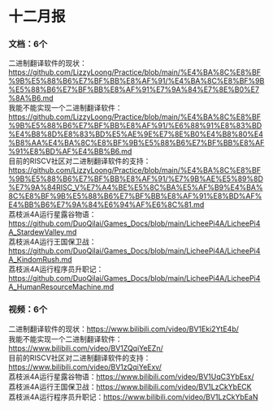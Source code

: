 # 十二月报

### 文档：6个
二进制翻译软件的现状：https://github.com/LizzyLoong/Practice/blob/main/%E4%BA%8C%E8%BF%9B%E5%88%B6%E7%BF%BB%E8%AF%91/%E4%BA%8C%E8%BF%9B%E5%88%B6%E7%BF%BB%E8%AF%91%E7%9A%84%E7%8E%B0%E7%8A%B6.md   
我能不能实现一个二进制翻译软件：https://github.com/LizzyLoong/Practice/blob/main/%E4%BA%8C%E8%BF%9B%E5%88%B6%E7%BF%BB%E8%AF%91/%E6%88%91%E8%83%BD%E4%B8%8D%E8%83%BD%E5%AE%9E%E7%8E%B0%E4%B8%80%E4%B8%AA%E4%BA%8C%E8%BF%9B%E5%88%B6%E7%BF%BB%E8%AF%91%E8%BD%AF%E4%BB%B6.md   
目前的RISCV社区对二进制翻译软件的支持：https://github.com/LizzyLoong/Practice/blob/main/%E4%BA%8C%E8%BF%9B%E5%88%B6%E7%BF%BB%E8%AF%91/%E7%9B%AE%E5%89%8D%E7%9A%84RISC_V%E7%A4%BE%E5%8C%BA%E5%AF%B9%E4%BA%8C%E8%BF%9B%E5%88%B6%E7%BF%BB%E8%AF%91%E8%BD%AF%E4%BB%B6%E7%9A%84%E6%94%AF%E6%8C%81.md   
荔枝派4A运行星露谷物语：https://github.com/DuoQilai/Games_Docs/blob/main/LicheePi4A/LicheePi4A_StardewValley.md   
荔枝派4A运行王国保卫战：https://github.com/DuoQilai/Games_Docs/blob/main/LicheePi4A/LicheePi4A_KindomRush.md   
荔枝派4A运行程序员升职记：https://github.com/DuoQilai/Games_Docs/blob/main/LicheePi4A/LicheePi4A_HumanResourceMachine.md     


### 视频：6个
二进制翻译软件的现状：https://www.bilibili.com/video/BV1Eki2YtE4b/    
我能不能实现一个二进制翻译软件：https://www.bilibili.com/video/BV1ZQqiYeEZn/   
目前的RISCV社区对二进制翻译软件的支持：https://www.bilibili.com/video/BV1zQqiYeExv/   
荔枝派4A运行星露谷物语：https://www.bilibili.com/video/BV1UqC3YbEsx/   
荔枝派4A运行王国保卫战：https://www.bilibili.com/video/BV1LzCkYbECK     
荔枝派4A运行程序员升职记：https://www.bilibili.com/video/BV1LzCkYbEaN   





